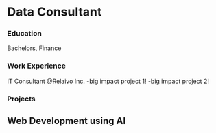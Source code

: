 # Data Consultant

### Education
Bachelors, Finance

### Work Experience
IT Consultant @Relaivo Inc.
-big impact project 1!
-big impact project 2!

### Projects
Web Development using AI
-
